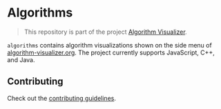 # Algorithms

> This repository is part of the project [Algorithm Visualizer](https://github.com/algorithm-visualizer).

`algorithms` contains algorithm visualizations shown on the side menu of [algorithm-visualizer.org](https://algorithm-visualizer.org/).
The project currently supports JavaScript, C++, and Java.

## Contributing

Check out the [contributing guidelines](https://github.com/algorithm-visualizer/algorithms/blob/master/CONTRIBUTING.md).
